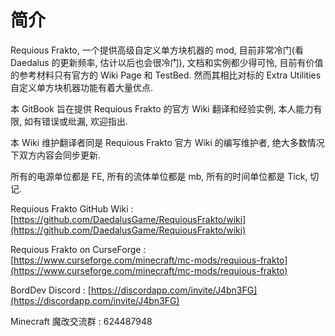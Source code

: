 # 简介

Requious Frakto, 一个提供高级自定义单方块机器的 mod, 目前非常冷门\(看 Daedalus 的更新频率, 估计以后也会很冷门\), 文档和实例都少得可怜, 目前有价值的参考材料只有官方的 Wiki Page 和 TestBed. 然而其相比对标的 Extra Utilities 自定义单方块机器功能有着大量优点. 

本 GitBook 旨在提供 Requious Frakto 的官方 Wiki 翻译和经验实例, 本人能力有限, 如有错误或纰漏, 欢迎指出.

本 Wiki 维护翻译者同是 Requious Frakto 官方 Wiki 的编写维护者, 绝大多数情况下双方内容会同步更新.

所有的电源单位都是 FE, 所有的流体单位都是 mb, 所有的时间单位都是 Tick, 切记.


Requious Frakto GitHub Wiki : [https://github.com/DaedalusGame/RequiousFrakto/wiki](https://github.com/DaedalusGame/RequiousFrakto/wiki)

Requious Frakto on CurseForge : [https://www.curseforge.com/minecraft/mc-mods/requious-frakto](https://www.curseforge.com/minecraft/mc-mods/requious-frakto)

BordDev Discord : [https://discordapp.com/invite/J4bn3FG](https://discordapp.com/invite/J4bn3FG)

Minecraft 魔改交流群 : 624487948
